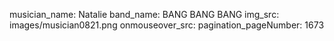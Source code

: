 musician_name: Natalie
band_name: BANG BANG BANG
img_src: images/musician0821.png
onmouseover_src: 
pagination_pageNumber: 1673